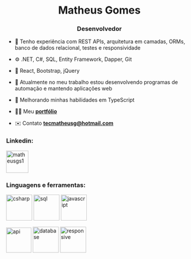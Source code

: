 
<h1 align="center">Matheus Gomes</h1>
<h3 align="center">Desenvolvedor</h3>

- 💾 Tenho experiência com REST APIs, arquitetura em camadas, ORMs, banco de dados relacional, testes e responsividade

- ⚙️ .NET, C#, SQL, Entity Framework, Dapper, Git

- 🎨 React, Bootstrap, jQuery

- 💼 Atualmente no meu trabalho estou desenvolvendo programas de automação e mantendo aplicações web
  
- 🌱 Melhorando minhas habilidades em TypeScript

- 👨‍💻 Meu <b><a target="_blank" href="https://matheusg.vercel.app/">portfólio</a></b>

- ✉️ Contato **tecmatheusg@hotmail.com**

<h3 align="left">Linkedin:</h3><a href="https://linkedin.com/in/matheusgs1" target="_blank"><img src="https://img.icons8.com/doodle/256/linkedin--v2.png" alt="matheusgs1" height="60"/></a>

<h3 align="left">Linguagens e ferramentas:</h3>
<p>
<img src="https://img.icons8.com/external-flaticons-lineal-color-flat-icons/256/external-c-sharp-computer-programming-flaticons-lineal-color-flat-icons.png" alt="csharp" height="70"/>
<img src="https://img.icons8.com/external-flaticons-lineal-color-flat-icons/256/external-sql-computer-programming-flaticons-lineal-color-flat-icons.png" alt="sql" height="70"/>
<img src="https://img.icons8.com/external-flaticons-lineal-color-flat-icons/256/external-javascript-computer-programming-flaticons-lineal-color-flat-icons.png" alt="javascript" height="70"/>
</p>
<p>
<img src="https://img.icons8.com/external-flaticons-lineal-color-flat-icons/256/external-laptop-computer-programming-flaticons-lineal-color-flat-icons.png" alt="api" height="68"/>
<img src="https://img.icons8.com/external-flaticons-lineal-color-flat-icons/256/external-database-computer-programming-flaticons-lineal-color-flat-icons.png" alt="database" height="70"/>
<img src="https://img.icons8.com/external-flaticons-lineal-color-flat-icons/256/external-responsive-design-computer-programming-flaticons-lineal-color-flat-icons.png" alt="responsive" height="70"/>
</p>

